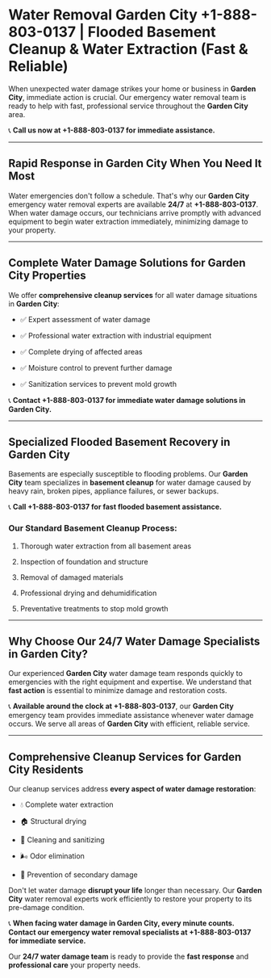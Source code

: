 # Water Removal Garden City +1-888-803-0137 | Flooded Basement Cleanup & Water Extraction (Fast & Reliable)

When unexpected water damage strikes your home or business in **Garden City**, immediate action is crucial. Our emergency water removal team is ready to help with fast, professional service throughout the **Garden City** area. 

📞 **Call us now at +1-888-803-0137 for immediate assistance.**

---

## Rapid Response in Garden City When You Need It Most

Water emergencies don't follow a schedule. That's why our **Garden City** emergency water removal experts are available **24/7** at **+1-888-803-0137**. When water damage occurs, our technicians arrive promptly with advanced equipment to begin water extraction immediately, minimizing damage to your property.

---

## Complete Water Damage Solutions for Garden City Properties

We offer **comprehensive cleanup services** for all water damage situations in **Garden City**:

- ✅ Expert assessment of water damage  
- ✅ Professional water extraction with industrial equipment  
- ✅ Complete drying of affected areas  
- ✅ Moisture control to prevent further damage  
- ✅ Sanitization services to prevent mold growth  

📞 **Contact +1-888-803-0137 for immediate water damage solutions in Garden City.**

---

## Specialized Flooded Basement Recovery in Garden City

Basements are especially susceptible to flooding problems. Our **Garden City** team specializes in **basement cleanup** for water damage caused by heavy rain, broken pipes, appliance failures, or sewer backups. 

📞 **Call +1-888-803-0137 for fast flooded basement assistance.**

### Our Standard Basement Cleanup Process:
1. Thorough water extraction from all basement areas  
2. Inspection of foundation and structure  
3. Removal of damaged materials  
4. Professional drying and dehumidification  
5. Preventative treatments to stop mold growth  

---

## Why Choose Our 24/7 Water Damage Specialists in Garden City?

Our experienced **Garden City** water damage team responds quickly to emergencies with the right equipment and expertise. We understand that **fast action** is essential to minimize damage and restoration costs.

📞 **Available around the clock at +1-888-803-0137**, our **Garden City** emergency team provides immediate assistance whenever water damage occurs. We serve all areas of **Garden City** with efficient, reliable service.

---

## Comprehensive Cleanup Services for Garden City Residents

Our cleanup services address **every aspect of water damage restoration**:

- 💧 Complete water extraction  
- 🏠 Structural drying  
- 🧼 Cleaning and sanitizing  
- 🌬️ Odor elimination  
- 🚫 Prevention of secondary damage  

Don't let water damage **disrupt your life** longer than necessary. Our **Garden City** water removal experts work efficiently to restore your property to its pre-damage condition.

📞 **When facing water damage in Garden City, every minute counts. Contact our emergency water removal specialists at +1-888-803-0137 for immediate service.**

Our **24/7 water damage team** is ready to provide the **fast response** and **professional care** your property needs.